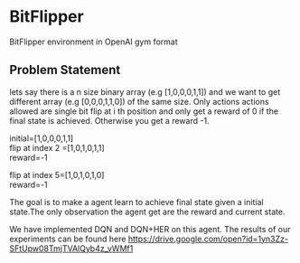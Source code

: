 # BitFlipper
BitFlipper environment in OpenAI gym format


## Problem Statement
lets say there is a n size binary array (e.g [1,0,0,0,1,1]) and we want to get different array (e.g [0,0,0,1,1,0]) of the same size. Only actions actions allowed are single bit flip at i th position and only get a reward of 0 if the final state is achieved. Otherwise you get a reward -1.

initial=[1,0,0,0,1,1]<br>
 flip at index 2 =[1,0,1,0,1,1]<br>
reward=-1

 flip at index 5=[1,0,1,0,1,0]<br>
 reward=-1 
 
 The goal is to make a agent learn to achieve final state given a initial state.The only observation the agent get are the reward and current state.
 
We have implemented DQN and DQN+HER on this agent.
The results of our experiments can be found here https://drive.google.com/open?id=1yn3Zz-SFtUpw08TmjTVAlQyb4z_vWMf1
